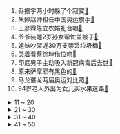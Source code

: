 1. 乔振宇两小时躲了个寂寞[:link:](https://s.weibo.com/weibo?q=%23乔振宇两小时躲了个寂寞%23&Refer=top)
2. 朱婷赵帅担任中国奥运旗手[:link:](https://s.weibo.com/weibo?q=%23朱婷赵帅担任中国奥运旗手%23&Refer=top)
3. 王彦霖陈立农婚礼合唱[:link:](https://s.weibo.com/weibo?q=%23王彦霖陈立农婚礼合唱%23&Refer=top)
4. 爷爷装睡2岁孙女帮忙盖被子[:link:](https://s.weibo.com/weibo?q=%23爷爷装睡2岁孙女帮忙盖被子%23&Refer=top)
5. 姐妹吵架近30万支票丢垃圾桶[:link:](https://s.weibo.com/weibo?q=%23姐妹吵架近30万支票丢垃圾桶%23&Refer=top)
6. 哭着看蔡徐坤借位吻[:link:](https://s.weibo.com/weibo?q=%23哭着看蔡徐坤借位吻%23&Refer=top)
7. 印尼男子主动吸入新冠病毒后去世[:link:](https://s.weibo.com/weibo?q=%23印尼男子主动吸入新冠病毒后去世%23&Refer=top)
8. 原来萨摩耶有黑色的[:link:](https://s.weibo.com/weibo?q=%23原来萨摩耶有黑色的%23&Refer=top)
9. 马龙谌龙两届奥运对比照[:link:](https://s.weibo.com/weibo?q=%23马龙谌龙两届奥运对比照%23&Refer=top)
10. 94岁老人外出为女儿买水果迷路[:link:](https://s.weibo.com/weibo?q=%2394岁老人外出为女儿买水果迷路%23&Refer=top)
<details>
<summary>11 ~ 20</summary>

11. 女生还原西游记女儿国片段[:link:](https://s.weibo.com/weibo?q=%23女生还原西游记女儿国片段%23&Refer=top)
12. 小伙床头长出两棵梧桐树苗[:link:](https://s.weibo.com/weibo?q=%23小伙床头长出两棵梧桐树苗%23&Refer=top)
13. 王一博扭到我心里了[:link:](https://s.weibo.com/weibo?q=%23王一博扭到我心里了%23&Refer=top)
14. 广西柳州螺蛳粉店超1000家[:link:](https://s.weibo.com/weibo?q=%23广西柳州螺蛳粉店超1000家%23&Refer=top)
15. 李大钊26岁时撰写的爱国之声[:link:](https://s.weibo.com/weibo?q=%23李大钊26岁时撰写的爱国之声%23&Refer=top)
16. 张蓝心 于晓光还用得着我骂吗[:link:](https://s.weibo.com/weibo?q=%23张蓝心%20于晓光还用得着我骂吗%23&Refer=top)
17. 邢昭林一年减120斤[:link:](https://s.weibo.com/weibo?q=%23邢昭林一年减120斤%23&Refer=top)
18. 北京暴雨[:link:](https://s.weibo.com/weibo?q=%23北京暴雨%23&Refer=top)
19. 吃西瓜的正确姿势[:link:](https://s.weibo.com/weibo?q=%23吃西瓜的正确姿势%23&Refer=top)
20. 老人接俩电话1000万没了[:link:](https://s.weibo.com/weibo?q=%23老人接俩电话1000万没了%23&Refer=top)
</details>
<details>
<summary>21 ~ 30</summary>

21. 程潇好辣[:link:](https://s.weibo.com/weibo?q=%23程潇好辣%23&Refer=top)
22. 秋瓷炫道歉意难平[:link:](https://s.weibo.com/weibo?q=%23秋瓷炫道歉意难平%23&Refer=top)
23. 沙溢晒安吉夏令营照[:link:](https://s.weibo.com/weibo?q=%23沙溢晒安吉夏令营照%23&Refer=top)
24. 湖南成我国首个全域低空飞行试点省份[:link:](https://s.weibo.com/weibo?q=%23湖南成我国首个全域低空飞行试点省份%23&Refer=top)
25. 吴宣仪蓝色渐变礼服[:link:](https://s.weibo.com/weibo?q=%23吴宣仪蓝色渐变礼服%23&Refer=top)
26. 中国空间站过境四川上空[:link:](https://s.weibo.com/weibo?q=%23中国空间站过境四川上空%23&Refer=top)
27. NBA总决赛[:link:](https://s.weibo.com/weibo?q=%23NBA总决赛%23&Refer=top)
28. 蔡徐坤 谢谢你们愿意来解我的迷[:link:](https://s.weibo.com/weibo?q=%23蔡徐坤%20谢谢你们愿意来解我的迷%23&Refer=top)
29. 巴塞罗那一名华侨失联[:link:](https://s.weibo.com/weibo?q=%23巴塞罗那一名华侨失联%23&Refer=top)
30. 韩国前奥运冠军抵日后新冠阳性[:link:](https://s.weibo.com/weibo?q=%23韩国前奥运冠军抵日后新冠阳性%23&Refer=top)
</details>
<details>
<summary>31 ~ 40</summary>

31. 周玄毅 致谭女士[:link:](https://s.weibo.com/weibo?q=%23周玄毅%20致谭女士%23&Refer=top)
32. 生物钟比闹钟还准是啥体验[:link:](https://s.weibo.com/weibo?q=%23生物钟比闹钟还准是啥体验%23&Refer=top)
33. 西安泼墨男获刑1年6个月[:link:](https://s.weibo.com/weibo?q=%23西安泼墨男获刑1年6个月%23&Refer=top)
34. 成都暴雨[:link:](https://s.weibo.com/weibo?q=%23成都暴雨%23&Refer=top)
35. 三名中国人在马里遭绑架[:link:](https://s.weibo.com/weibo?q=%23三名中国人在马里遭绑架%23&Refer=top)
36. 字母哥哥缺席总决赛G5[:link:](https://s.weibo.com/weibo?q=%23字母哥哥缺席总决赛G5%23&Refer=top)
37. 新疆今年接待游客8800多万人次[:link:](https://s.weibo.com/weibo?q=%23新疆今年接待游客8800多万人次%23&Refer=top)
38. 腾讯回应造芯[:link:](https://s.weibo.com/weibo?q=%23腾讯回应造芯%23&Refer=top)
39. 德国宣布启动军事灾难警报[:link:](https://s.weibo.com/weibo?q=%23德国宣布启动军事灾难警报%23&Refer=top)
40. 带有墨香的手写录取通知书[:link:](https://s.weibo.com/weibo?q=%23带有墨香的手写录取通知书%23&Refer=top)
</details>
<details>
<summary>41 ~ 50</summary>

41. 江苏宝华山千万只萤火虫如繁星点点[:link:](https://s.weibo.com/weibo?q=%23江苏宝华山千万只萤火虫如繁星点点%23&Refer=top)
42. 适老版App严禁出现广告插件[:link:](https://s.weibo.com/weibo?q=%23适老版App严禁出现广告插件%23&Refer=top)
43. 场站驱鸟员每天仰头观测12小时[:link:](https://s.weibo.com/weibo?q=%23场站驱鸟员每天仰头观测12小时%23&Refer=top)
44. 福特全球召回超85万辆车[:link:](https://s.weibo.com/weibo?q=%23福特全球召回超85万辆车%23&Refer=top)
45. 我国城市将一年一体检[:link:](https://s.weibo.com/weibo?q=%23我国城市将一年一体检%23&Refer=top)
46. 3人雷雨天大树下自拍遭雷击[:link:](https://s.weibo.com/weibo?q=%233人雷雨天大树下自拍遭雷击%23&Refer=top)
47. 日本多支比赛队伍将不入住奥运村[:link:](https://s.weibo.com/weibo?q=%23日本多支比赛队伍将不入住奥运村%23&Refer=top)
48. 一扣子让吵架画风变奇怪了[:link:](https://s.weibo.com/weibo?q=%23一扣子让吵架画风变奇怪了%23&Refer=top)
49. 金子涵临场反应[:link:](https://s.weibo.com/weibo?q=%23金子涵临场反应%23&Refer=top)
50. 3名航天员在太空看新闻联播[:link:](https://s.weibo.com/weibo?q=%233名航天员在太空看新闻联播%23&Refer=top)
</details>